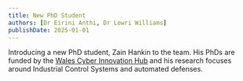 ```yaml
---
title: New PhD Student
authors: [Dr Eirini Anthi, Dr Lowri Williams]
publishDate: 2025-01-01
---
```


Introducing a new PhD student, Zain Hankin to the team. His PhDs are funded by the [Wales Cyber Innovation Hub](https://cyberinnovationhub.wales/) and his research focuses around Industrial Control Systems and automated defenses.

